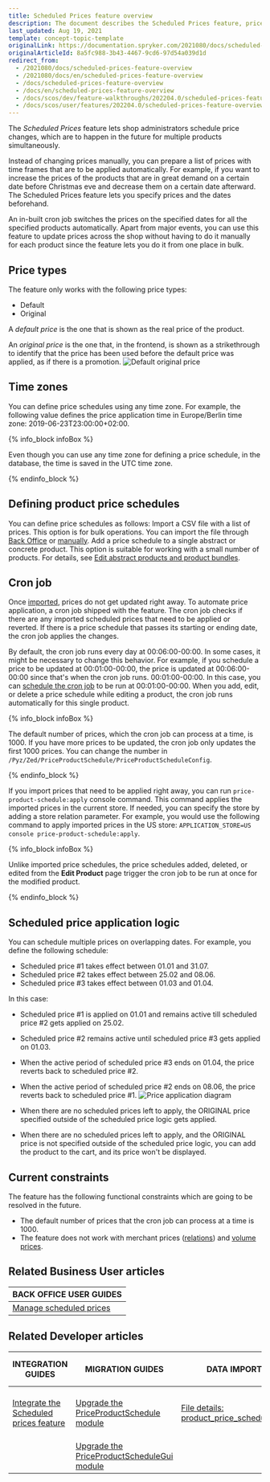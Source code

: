 ```yaml
---
title: Scheduled Prices feature overview
description: The document describes the Scheduled Prices feature, price types, time zones, and the way scheduled prices can be created.
last_updated: Aug 19, 2021
template: concept-topic-template
originalLink: https://documentation.spryker.com/2021080/docs/scheduled-prices-feature-overview
originalArticleId: 8a5fc988-3b43-4467-9cd6-97d54a039d1d
redirect_from:
  - /2021080/docs/scheduled-prices-feature-overview
  - /2021080/docs/en/scheduled-prices-feature-overview
  - /docs/scheduled-prices-feature-overview
  - /docs/en/scheduled-prices-feature-overview
  - /docs/scos/dev/feature-walkthroughs/202204.0/scheduled-prices-feature-walkthrough.html
  - /docs/scos/user/features/202204.0/scheduled-prices-feature-overview.html
---
```


The _Scheduled Prices_ feature lets shop administrators schedule price changes, which are to happen in the future for multiple products simultaneously.

Instead of changing prices manually, you can prepare a list of prices with time frames that are to be applied automatically. For example, if you want to increase the prices of the products that are in great demand on a certain date before Christmas eve and decrease them on a certain date afterward. The Scheduled Prices feature lets you specify prices and the dates beforehand.

An in-built cron job switches the prices on the specified dates for all the specified products automatically. Apart from major events, you can use this feature to update prices across the shop without having to do it manually for each product since the feature lets you do it from one place in bulk.

## Price types

The feature only works with the following price types:
* Default
* Original

A *default price* is the one that is shown as the real price of the product.

An *original price* is the one that, in the frontend, is shown as a strikethrough to identify that the price has been used before the default price was applied, as if there is a promotion.
![Default original price](https://spryker.s3.eu-central-1.amazonaws.com/docs/Features/Price/Scheduled+Prices/Scheduled+Prices+Feature+Overview/default-original-price.png)

## Time zones

You can define price schedules using any time zone. For example, the following value defines the price application time in Europe/Berlin time zone: 2019-06-23T23:00:00+02:00.

{% info_block infoBox %}

Even though you can use any time zone for defining a price schedule, in the database, the time is saved in the UTC time zone.

{% endinfo_block %}

## Defining product price schedules

You can define price schedules as follows:
Import a CSV file with a list of prices. This option is for bulk operations. You can import the file through [Back Office](/docs/pbc/all/price-management/manage-in-the-back-office/create-scheduled-prices.html) or [manually](/docs/pbc/all/price-management/import-and-export-data/file-details-product-price-schedule.csv.html).
Add a price schedule to a single abstract or concrete product. This option is suitable for working with a small number of products. For details, see [Edit abstract products and product bundles](/docs/scos/user/back-office-user-guides/{{site.version}}/catalog/products/manage-abstract-products-and-product-bundles/edit-abstract-products-and-product-bundles.html).

## Cron job

Once [imported](/docs/pbc/all/price-management/manage-in-the-back-office/create-scheduled-prices.html), prices do not get updated right away. To automate price application, a cron job shipped with the feature. The cron job checks if there are any imported scheduled prices that need to be applied or reverted. If there is a price schedule that passes its starting or ending date, the cron job applies the changes.

By default, the cron job runs every day at 00:06:00-00:00. In some cases, it might be necessary to change this behavior. For example, if you schedule a price to be updated at 00:01:00-00:00, the price is updated at 00:06:00-00:00 since that's when the cron job runs. 00:01:00-00:00. In this case, you can [schedule the cron job](/docs/pbc/all/price-management/tutorials-and-howtos/howto-schedule-cron-job-for-scheduled-prices.html) to be run at 00:01:00-00:00. When you add, edit, or delete a price schedule while editing a product, the cron job runs automatically for this single product.

{% info_block infoBox %}

The default number of prices, which the cron job can process at a time, is 1000. If you have more prices to be updated, the cron job only updates the first 1000 prices. You can change the number in `/Pyz/Zed/PriceProductSchedule/PriceProductScheduleConfig`.

{% endinfo_block %}

If you import prices that need to be applied right away, you can run `price-product-schedule:apply` console command. This command applies the imported prices in the current store. If needed, you can specify the store by adding a store relation parameter. For example, you would use the following command to apply imported prices in the US store: `APPLICATION_STORE=US console price-product-schedule:apply`.

{% info_block infoBox %}

Unlike imported price schedules, the price schedules added, deleted, or edited from the **Edit Product** page trigger the cron job to be run at once for the modified product.

{% endinfo_block %}

## Scheduled price application logic

You can schedule multiple prices on overlapping dates. For example, you define the following schedule:
* Scheduled price #1 takes effect between 01.01 and 31.07.
* Scheduled price #2 takes effect between 25.02 and 08.06.
* Scheduled price #3 takes effect between 01.03 and 01.04.

In this case:
* Scheduled price #1 is applied on 01.01 and remains active till scheduled price #2 gets applied on 25.02.
* Scheduled price #2 remains active until scheduled price #3 gets applied on 01.03.
* When the active period of scheduled price #3 ends on 01.04, the price reverts back to scheduled price #2.
* When the active period of scheduled price #2 ends on 08.06, the price reverts back to scheduled price #1.
![Price application diagram](https://spryker.s3.eu-central-1.amazonaws.com/docs/Features/Price/Scheduled+Prices/Scheduled+Prices+Feature+Overview/price-application-diagram.png)

* When there are no scheduled prices left to apply, the ORIGINAL price specified outside of the scheduled price logic gets applied.
* When there are no scheduled prices left to apply, and the ORIGINAL price is not specified outside of the scheduled price logic, you can add the product to the cart, and its price won't be displayed.

## Current constraints

The feature has the following functional constraints which are going to be resolved in the future.

* The default number of prices that the cron job can process at a time is 1000.
* The feature does not work with merchant prices ([relations](/docs/scos/user/features/{{site.version}}/merchant-b2b-contracts-feature-overview.html)) and [volume prices](/docs/pbc/all/price-management/prices-feature-overview/volume-prices-overview.html).

## Related Business User articles

|BACK OFFICE USER GUIDES|
|---|
| [Manage scheduled prices](/docs/pbc/all/price-management/manage-in-the-back-office/create-scheduled-prices.html)  |

## Related Developer articles

|INTEGRATION GUIDES  | MIGRATION GUIDES | DATA IMPORT | TUTORIALS AND HOWTOS |
|---------|---------|---------|---------|
| [Integrate the Scheduled prices feature](/docs/pbc/all/price-management/install-and-upgrade/install-features/install-the-scheduled-prices-feature.html) | [Upgrade the PriceProductSchedule module](/docs/pbc/all/price-management/install-and-upgrade/upgrade-modules/upgrade-the-priceproductschedule-module.html)  | [File details: product_price_schedule.csv](/docs/pbc/all/price-management/import-and-export-data/file-details-product-price-schedule.csv.html) | [HowTo: Schedule cron job for Scheduled Prices](/docs/pbc/all/price-management/tutorials-and-howtos/howto-schedule-cron-job-for-scheduled-prices.html)  |
|   | [Upgrade the PriceProductScheduleGui module](/docs/pbc/all/price-management/install-and-upgrade/upgrade-modules/upgrade-the-priceproductschedulegui-module.html)  |   |   |
